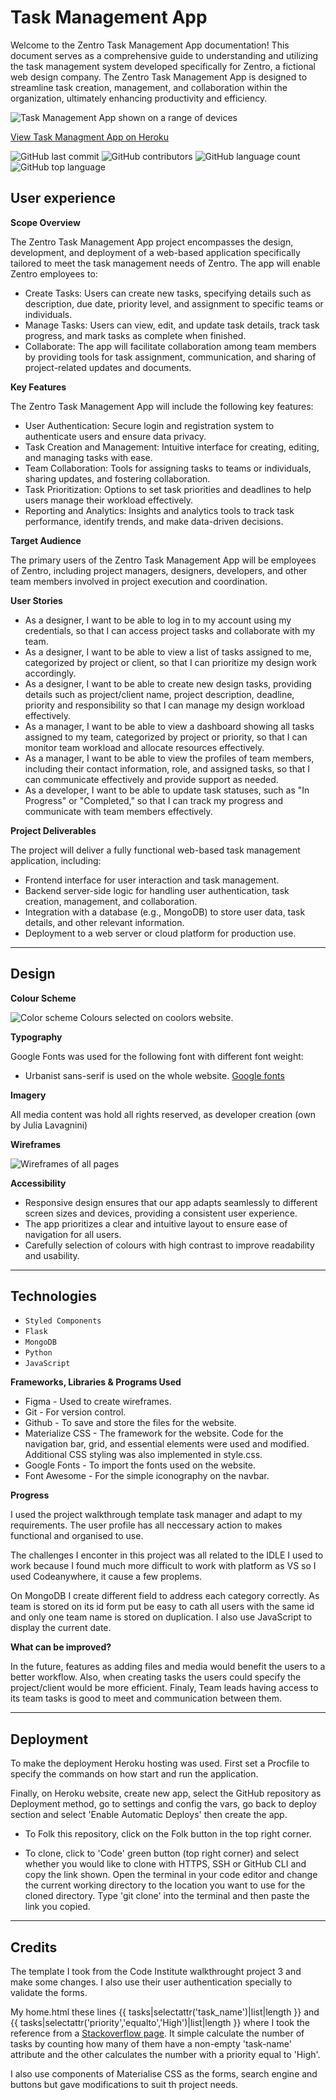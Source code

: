 # Task Management App

Welcome to the Zentro Task Management App documentation! This document serves as a comprehensive guide to understanding and utilizing the task management system developed specifically for Zentro, a fictional web design company. The Zentro Task Management App is designed to streamline task creation, management, and collaboration within the organization, ultimately enhancing productivity and efficiency.

![Task Management App shown on a range of devices](<static/documentation-media/Screenshot 2024-02-12 224638.png>)

[View Task Managment App on Heroku](https://tm-app-project-526d2d49fda5.herokuapp.com/)

![GitHub last commit](https://img.shields.io/github/last-commit/JuliaLavagnini/tm-app?color=red)
![GitHub contributors](https://img.shields.io/github/contributors/JuliaLavagnini/tm-app?color=orange)
![GitHub language count](https://img.shields.io/github/languages/count/JuliaLavagnini/tm-app?color=yellow)
![GitHub top language](https://img.shields.io/github/languages/top/JuliaLavagnini/tm-app?color=green)

## User experience 

**Scope Overview**

The Zentro Task Management App project encompasses the design, development, and deployment of a web-based application specifically tailored to meet the task management needs of Zentro. The app will enable Zentro employees to:

* Create Tasks: Users can create new tasks, specifying details such as description, due date, priority level, and assignment to specific teams or individuals.
* Manage Tasks: Users can view, edit, and update task details, track task progress, and mark tasks as complete when finished.
* Collaborate: The app will facilitate collaboration among team members by providing tools for task assignment, communication, and sharing of project-related updates and documents.

**Key Features**

The Zentro Task Management App will include the following key features:

* User Authentication: Secure login and registration system to authenticate users and ensure data privacy.
* Task Creation and Management: Intuitive interface for creating, editing, and managing tasks with ease.
* Team Collaboration: Tools for assigning tasks to teams or individuals, sharing updates, and fostering collaboration.
* Task Prioritization: Options to set task priorities and deadlines to help users manage their workload effectively.
* Reporting and Analytics: Insights and analytics tools to track task performance, identify trends, and make data-driven decisions.

**Target Audience**

The primary users of the Zentro Task Management App will be employees of Zentro, including project managers, designers, developers, and other team members involved in project execution and coordination.


**User Stories**

* As a designer, I want to be able to log in to my account using my credentials, so that I can access project tasks and collaborate with my team.
* As a designer, I want to be able to view a list of tasks assigned to me, categorized by project or client, so that I can prioritize my design work accordingly. 
* As a designer, I want to be able to create new design tasks, providing details such as project/client name, project description, deadline, priority and responsibility so that I can manage my design workload effectively.
* As a manager, I want to be able to view a dashboard showing all tasks assigned to my team, categorized by project or priority, so that I can monitor team workload and allocate resources effectively.
* As a manager, I want to be able to view the profiles of team members, including their contact information, role, and assigned tasks, so that I can communicate effectively and provide support as needed.
* As a developer, I want to be able to update task statuses, such as "In Progress" or "Completed," so that I can track my progress and communicate with team members effectively.

**Project Deliverables**

The project will deliver a fully functional web-based task management application, including:

* Frontend interface for user interaction and task management.
* Backend server-side logic for handling user authentication, task creation, management, and collaboration.
* Integration with a database (e.g., MongoDB) to store user data, task details, and other relevant information.
* Deployment to a web server or cloud platform for production use.

---

## Design

**Colour Scheme**

![Color scheme](static/documentation-media/tm-app-colours.png)
Colours selected on coolors website.

**Typography**

Google Fonts was used for the following font with different font weight:

* Urbanist sans-serif is used on the whole website.
[Google fonts](https://fonts.google.com/specimen/Urbanist)

**Imagery**

All media content was hold all rights reserved, as developer creation (own by Julia Lavagnini)

**Wireframes**

![Wireframes of all pages](<static/documentation-media/task management web app.png>)

**Accessibility**

* Responsive design ensures that our app adapts seamlessly to different screen sizes and devices, providing a consistent user experience.
* The app prioritizes a clear and intuitive layout to ensure ease of navigation for all users.
* Carefully selection of colours with high contrast to improve readability and usability.

---

## Technologies

- `Styled Components` 
- `Flask`
- `MongoDB`
- `Python`
- `JavaScript`

**Frameworks, Libraries & Programs Used**

- Figma - Used to create wireframes.
- Git - For version control.
- Github - To save and store the files for the website.
- Materialize CSS - The framework for the website. Code for the navigation bar, grid, and essential elements were used and modified. Additional CSS styling was also implemented in style.css.
- Google Fonts - To import the fonts used on the website.
- Font Awesome - For the simple iconography on the navbar.

**Progress**

I used the project walkthrough template task manager and adapt to my requirements. The user profile has all neccessary action to makes functional and organised to use. 

The challenges I enconter in this project was all related to the IDLE I used to work because I found much more difficult to work with platform as VS so I used Codeanywhere, it cause a few proplems. 

On MongoDB I create different field to address each category correctly. As team is stored on its id form put be easy to cath all users with the same id and only one team name is stored on duplication. I also use JavaScript to display the current date.

**What can be improved?**

In the future, features as adding files and media would benefit the users to a better workflow. Also, when creating tasks the users could specify the project/client would be more efficient. Finaly, Team leads having access to its team tasks is good to meet and communication between them. 

---

## Deployment 

To make the deployment Heroku hosting was used. First set a Procfile to specify the commands on how start and run the application. 

Finally, on Heroku website, create new app, select the GitHub repository as Deployment method, go to settings and config the vars, go back to deploy section and select 'Enable Automatic Deploys' then create the app.

* To Folk this repository, click on the Folk button in the top right corner. 

* To clone, click to 'Code' green button (top right corner) and select whether you would like to clone with HTTPS, SSH or GitHub CLI and copy the link shown. Open the terminal in your code editor and change the current working directory to the location you want to use for the cloned directory. Type 'git clone' into the terminal and then paste the link you copied.

---

## Credits

The template I took from the Code Institute walkthrought project 3 and make some changes. I also use their user authentication specially to validate the forms.

My home.html these lines {{ tasks|selectattr('task_name')|list|length }} and {{ tasks|selectattr('priority','equalto','High')|list|length }} where I took the reference from a [Stackoverflow page](https://stackoverflow.com/questions/40006617/get-count-of-list-items-that-meet-a-condition-with-jinja2). It simple calculate the number of tasks by counting how many of them have a non-empty 'task-name' attribute and the other calculates the number with a priority equal to 'High'.

I also use components of Materialise CSS as the forms, search engine and buttons but gave modifications to suit th project needs. 